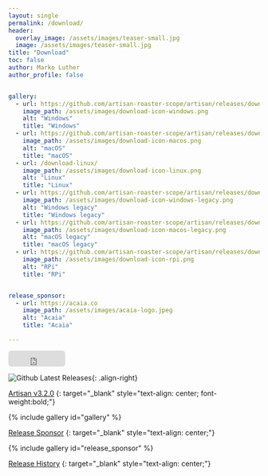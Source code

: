 ```yaml
---
layout: single
permalink: /download/
header:
  overlay_image: /assets/images/teaser-small.jpg
  image: /assets/images/teaser-small.jpg
title: "Download"
toc: false
author: Marko Luther
author_profile: false


gallery:
  - url: https://github.com/artisan-roaster-scope/artisan/releases/download/v3.2.0/artisan-win-x64-3.2.0-setup.exe
    image_path: /assets/images/download-icon-windows.png
    alt: "Windows"
    title: "Windows"
  - url: https://github.com/artisan-roaster-scope/artisan/releases/download/v3.2.0/artisan-mac-3.2.0.dmg
    image_path: /assets/images/download-icon-macos.png
    alt: "macOS"
    title: "macOS"
  - url: /download-linux/
    image_path: /assets/images/download-icon-linux.png
    alt: "Linux"
    title: "Linux"
  - url: https://github.com/artisan-roaster-scope/artisan/releases/download/v3.2.0/artisan-win-x64-legacy-3.2.0-setup.exe
    image_path: /assets/images/download-icon-windows-legacy.png
    alt: "Windows legacy"
    title: "Windows legacy"
  - url: https://github.com/artisan-roaster-scope/artisan/releases/download/v3.2.0/artisan-mac-legacy-3.2.0.dmg
    image_path: /assets/images/download-icon-macos-legacy.png
    alt: "macOS legacy"
    title: "macOS legacy"
  - url: https://github.com/artisan-roaster-scope/artisan/releases/download/v3.2.0/artisan-linux-3.2.0_PiOS64-bookworm.deb
    image_path: /assets/images/download-icon-rpi.png
    alt: "RPi"
    title: "RPi"


release_sponsor:
  - url: https://acaia.co
    image_path: /assets/images/acaia-logo.jpeg
    alt: "Acaia"
    title: "Acaia"

---
```


<iframe src="https://github.com/sponsors/artisan-roaster-scope/button" title="Sponsor artisan-roaster-scope" height="32" width="114" style="border: 0; border-radius: 6px;"></iframe> 



![Github Latest Releases](https://img.shields.io/github/downloads/artisan-roaster-scope/artisan/latest/total?logo=github&label=downloads&color=f5f5f5&labelColor=9C9C9C&style=flat){: .align-right}

[Artisan v3.2.0](https://github.com/artisan-roaster-scope/artisan/releases/tag/v3.2.0)
{: target="_blank" style="text-align: center; font-weight:bold;"}


{% include gallery id="gallery" %}



[Release Sponsor](https://algrano.com/artisan?utm_source=artisan_blog&utm_medium=referral&utm_campaign=algrano_x_artisan&utm_content=blog)
{: target="_blank" style="text-align: center;"}

{% include gallery id="release_sponsor" %}

[Release History](https://github.com/artisan-roaster-scope/artisan/blob/master/wiki/ReleaseHistory.md)
{: target="_blank" style="text-align: center;"}
